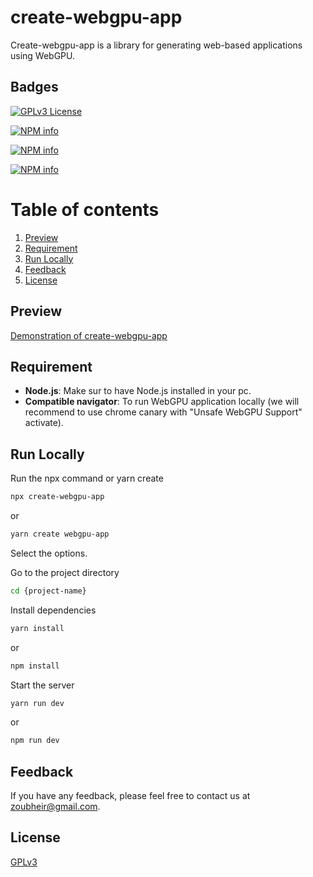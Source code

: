 # create-webgpu-app

Create-webgpu-app is a library for generating web-based applications using WebGPU.

## Badges

[![GPLv3 License](https://img.shields.io/badge/License-GPL%20v3-yellow.svg)](https://choosealicense.com/licenses/gpl-3.0/)

[![NPM info](https://img.shields.io/npm/v/create-webgpu-app?maxAge=3600)](https://www.npmjs.com/package/create-webgpu-app)

[![NPM info](https://img.shields.io/npm/dt/create-webgpu-app?maxAge=3600)](https://www.npmjs.com/package/create-webgpu-app)

[![NPM info](https://nodei.co/npm/create-webgpu-app.png?compact=true)](https://www.npmjs.com/package/create-webgpu-app)

# Table of contents

1. [Preview](#preview)
2. [Requirement](#equirement)
3. [Run Locally](#run-locally)
4. [Feedback](#feedback)
5. [License](#License)

## Preview

[Demonstration of create-webgpu-app](https://github.com/VeroniDeev/create-webgpu-app/assets/100876793/011eac7b-8668-422b-b448-b06e10f115ca)

## Requirement

- **Node.js**: Make sur to have Node.js installed in your pc.
- **Compatible navigator**: To run WebGPU application locally (we will recommend to use chrome canary with "Unsafe WebGPU Support" activate).

## Run Locally

Run the npx command or yarn create

```bash
npx create-webgpu-app
```

or

```bash
yarn create webgpu-app
```

Select the options.

Go to the project directory

```bash
cd {project-name}
```

Install dependencies

```bash
yarn install
```

or

```bash
npm install
```

Start the server

```bash
yarn run dev
```

or

```bash
npm run dev
```

## Feedback

If you have any feedback, please feel free to contact us at zoubheir@gmail.com.

## License

[GPLv3](https://choosealicense.com/licenses/gpl-3.0/)
